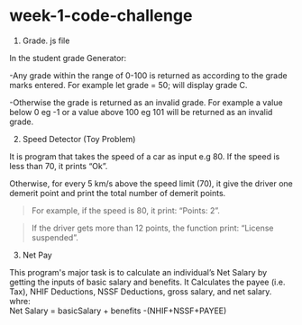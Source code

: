 # week-1-code-challenge

1. Grade. js file 

In the student grade Generator:

-Any grade within the range of 0-100 is returned as according to the grade marks entered. For example let grade = 50; will display grade C.

-Otherwise the grade is returned as an invalid grade. For example a value below 0 eg -1 or a value above 100 eg 101 will be returned as an invalid grade.  



2. Speed Detector (Toy Problem)

It is program that takes the speed of a car as input e.g 80. If the speed is less than 70, it prints “Ok”. 

Otherwise, for every 5 km/s above the speed limit (70), it give the driver one demerit point and print the total number of demerit points.

   > For example, if the speed is 80, it print: “Points: 2”. 
   
   >If the driver gets more than 12 points, the function print: “License suspended”.


3. Net Pay 

This program's major task is to calculate an individual’s Net Salary by getting the inputs of basic salary and benefits.
It Calculates the payee (i.e. Tax), NHIF Deductions, NSSF Deductions, gross salary, and net salary. 
whre:  
      Net Salary = basicSalary + benefits -(NHIF+NSSF+PAYEE)